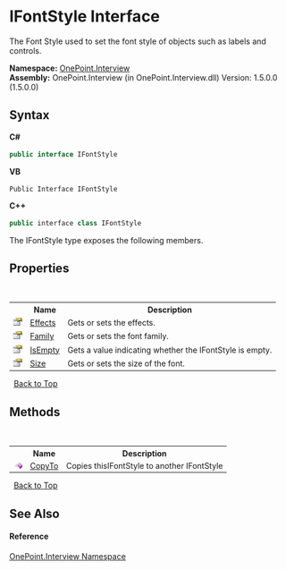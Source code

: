 # IFontStyle Interface
 

The Font Style used to set the font style of objects such as labels and controls.

**Namespace:**&nbsp;<a href="N_OnePoint_Interview">OnePoint.Interview</a><br />**Assembly:**&nbsp;OnePoint.Interview (in OnePoint.Interview.dll) Version: 1.5.0.0 (1.5.0.0)

## Syntax

**C#**<br />
``` C#
public interface IFontStyle
```

**VB**<br />
``` VB
Public Interface IFontStyle
```

**C++**<br />
``` C++
public interface class IFontStyle
```

The IFontStyle type exposes the following members.


## Properties
&nbsp;<table><tr><th></th><th>Name</th><th>Description</th></tr><tr><td>![Public property](media/pubproperty.gif "Public property")</td><td><a href="P_OnePoint_Interview_IFontStyle_Effects">Effects</a></td><td>
Gets or sets the effects.</td></tr><tr><td>![Public property](media/pubproperty.gif "Public property")</td><td><a href="P_OnePoint_Interview_IFontStyle_Family">Family</a></td><td>
Gets or sets the font family.</td></tr><tr><td>![Public property](media/pubproperty.gif "Public property")</td><td><a href="P_OnePoint_Interview_IFontStyle_IsEmpty">IsEmpty</a></td><td>
Gets a value indicating whether the IFontStyle is empty.</td></tr><tr><td>![Public property](media/pubproperty.gif "Public property")</td><td><a href="P_OnePoint_Interview_IFontStyle_Size">Size</a></td><td>
Gets or sets the size of the font.</td></tr></table>&nbsp;
<a href="#ifontstyle-interface">Back to Top</a>

## Methods
&nbsp;<table><tr><th></th><th>Name</th><th>Description</th></tr><tr><td>![Public method](media/pubmethod.gif "Public method")</td><td><a href="M_OnePoint_Interview_IFontStyle_CopyTo">CopyTo</a></td><td>
Copies thisIFontStyle to another IFontStyle</td></tr></table>&nbsp;
<a href="#ifontstyle-interface">Back to Top</a>

## See Also


#### Reference
<a href="N_OnePoint_Interview">OnePoint.Interview Namespace</a><br />